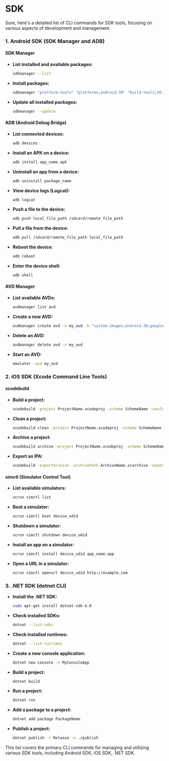 # SDK

Sure, here's a detailed list of CLI commands for SDK tools, focusing on various aspects of development and management.

### **1. Android SDK (SDK Manager and ADB)**

#### **SDK Manager**

- **List installed and available packages:**
  ```sh
  sdkmanager --list
  ```

- **Install packages:**
  ```sh
  sdkmanager "platform-tools" "platforms;android-30" "build-tools;30.0.3"
  ```

- **Update all installed packages:**
  ```sh
  sdkmanager --update
  ```

#### **ADB (Android Debug Bridge)**

- **List connected devices:**
  ```sh
  adb devices
  ```

- **Install an APK on a device:**
  ```sh
  adb install app_name.apk
  ```

- **Uninstall an app from a device:**
  ```sh
  adb uninstall package_name
  ```

- **View device logs (Logcat):**
  ```sh
  adb logcat
  ```

- **Push a file to the device:**
  ```sh
  adb push local_file_path /sdcard/remote_file_path
  ```

- **Pull a file from the device:**
  ```sh
  adb pull /sdcard/remote_file_path local_file_path
  ```

- **Reboot the device:**
  ```sh
  adb reboot
  ```

- **Enter the device shell:**
  ```sh
  adb shell
  ```

#### **AVD Manager**

- **List available AVDs:**
  ```sh
  avdmanager list avd
  ```

- **Create a new AVD:**
  ```sh
  avdmanager create avd -n my_avd -k "system-images;android-30;google_apis;x86"
  ```

- **Delete an AVD:**
  ```sh
  avdmanager delete avd -n my_avd
  ```

- **Start an AVD:**
  ```sh
  emulator -avd my_avd
  ```

### **2. iOS SDK (Xcode Command Line Tools)**

#### **xcodebuild**

- **Build a project:**
  ```sh
  xcodebuild -project ProjectName.xcodeproj -scheme SchemeName -configuration Release
  ```

- **Clean a project:**
  ```sh
  xcodebuild clean -project ProjectName.xcodeproj -scheme SchemeName
  ```

- **Archive a project:**
  ```sh
  xcodebuild archive -project ProjectName.xcodeproj -scheme SchemeName -archivePath ArchiveName.xcarchive
  ```

- **Export an IPA:**
  ```sh
  xcodebuild -exportArchive -archivePath ArchiveName.xcarchive -exportOptionsPlist ExportOptions.plist -exportPath ExportPath
  ```

#### **simctl (Simulator Control Tool)**

- **List available simulators:**
  ```sh
  xcrun simctl list
  ```

- **Boot a simulator:**
  ```sh
  xcrun simctl boot device_udid
  ```

- **Shutdown a simulator:**
  ```sh
  xcrun simctl shutdown device_udid
  ```

- **Install an app on a simulator:**
  ```sh
  xcrun simctl install device_udid app_name.app
  ```

- **Open a URL in a simulator:**
  ```sh
  xcrun simctl openurl device_udid http://example.com
  ```

### **3. .NET SDK (dotnet CLI)**

- **Install the .NET SDK:**
  ```sh
  sudo apt-get install dotnet-sdk-6.0
  ```

- **Check installed SDKs:**
  ```sh
  dotnet --list-sdks
  ```

- **Check installed runtimes:**
  ```sh
  dotnet --list-runtimes
  ```

- **Create a new console application:**
  ```sh
  dotnet new console -n MyConsoleApp
  ```

- **Build a project:**
  ```sh
  dotnet build
  ```

- **Run a project:**
  ```sh
  dotnet run
  ```

- **Add a package to a project:**
  ```sh
  dotnet add package PackageName
  ```

- **Publish a project:**
  ```sh
  dotnet publish -c Release -o ./publish
  ```

This list covers the primary CLI commands for managing and utilizing various SDK tools, including Android SDK, iOS SDK, .NET SDK.
